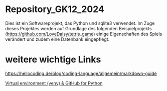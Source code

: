 # Repository_GK12_2024

Dies ist ein Softwareprojekt, das Python und sqlite3 verwendet. Im Zuge dieses Projektes werden auf Grundlage des folgenden Beispielprojekts (https://github.com/LoveDaisy/tetris_game) einige Eigenschaften des Spiels verändert und zudem eine Datenbank eingepflegt.

# weitere wichtige Links

https://hellocoding.de/blog/coding-language/allgemein/markdown-guide

<a href="https://www.youtube.com/watch?v=HjoSNTa8eU8">Virtual environment (venv) & GitHub for Python</a>


